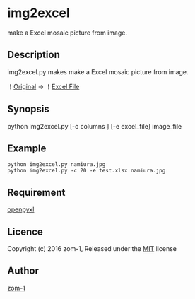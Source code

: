 img2excel
====
make a Excel mosaic picture from image.

## Description
img2excel.py makes make a Excel mosaic picture from image.

！[Original](namiura_small.jpg)
->
！[Excel File](namiura_excel_small.jpg)

## Synopsis

 python img2excel.py  [-c columns ] [-e excel_file] image_file


## Example
```
python img2excel.py namiura.jpg
python img2excel.py -c 20 -e test.xlsx namiura.jpg
```

## Requirement
[openpyxl](https://openpyxl.readthedocs.org/)

<!--
## See also
-->

## Licence
Copyright (c) 2016 zom-1, Released under the
 [MIT](http://opensource.org/licenses/mit-license.php) license

## Author
[zom-1](https://github.com/zom-1)
